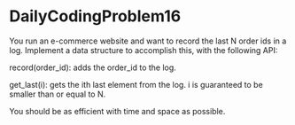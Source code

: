 # DailyCodingProblem16
You run an e-commerce website and want to record the last N order ids in a log.
Implement a data structure to accomplish this, with the following API:

record(order_id): adds the order_id to the log.

get_last(i): gets the ith last element from the log. i is guaranteed to be smaller than or equal to N.


You should be as efficient with time and space as possible.
